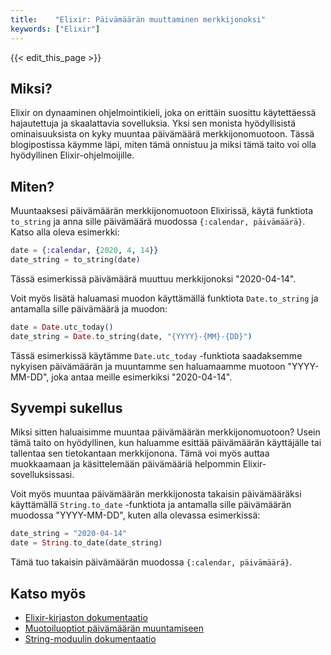 ```yaml
---
title:    "Elixir: Päivämäärän muuttaminen merkkijonoksi"
keywords: ["Elixir"]
---
```


{{< edit_this_page >}}

## Miksi?

Elixir on dynaaminen ohjelmointikieli, joka on erittäin suosittu käytettäessä hajautettuja ja skaalattavia sovelluksia. Yksi sen monista hyödyllisistä ominaisuuksista on kyky muuntaa päivämäärä merkkijonomuotoon. Tässä blogipostissa käymme läpi, miten tämä onnistuu ja miksi tämä taito voi olla hyödyllinen Elixir-ohjelmoijille.

## Miten?

Muuntaaksesi päivämäärän merkkijonomuotoon Elixirissä, käytä funktiota `to_string` ja anna sille päivämäärä muodossa `{:calendar, päivämäärä}`. Katso alla oleva esimerkki:

```Elixir
date = {:calendar, {2020, 4, 14}}
date_string = to_string(date)
```

Tässä esimerkissä päivämäärä muuttuu merkkijonoksi "2020-04-14".

Voit myös lisätä haluamasi muodon käyttämällä funktiota `Date.to_string` ja antamalla sille päivämäärä ja muodon:

```Elixir
date = Date.utc_today()
date_string = Date.to_string(date, "{YYYY}-{MM}-{DD}")
```

Tässä esimerkissä käytämme `Date.utc_today` -funktiota saadaksemme nykyisen päivämäärän ja muuntamme sen haluamaamme muotoon "YYYY-MM-DD", joka antaa meille esimerkiksi "2020-04-14".

## Syvempi sukellus

Miksi sitten haluaisimme muuntaa päivämäärän merkkijonomuotoon? Usein tämä taito on hyödyllinen, kun haluamme esittää päivämäärän käyttäjälle tai tallentaa sen tietokantaan merkkijonona. Tämä voi myös auttaa muokkaamaan ja käsittelemään päivämääriä helpommin Elixir-sovelluksissasi.

Voit myös muuntaa päivämäärän merkkijonosta takaisin päivämääräksi käyttämällä `String.to_date` -funktiota ja antamalla sille päivämäärän muodossa "YYYY-MM-DD", kuten alla olevassa esimerkissä:

```Elixir
date_string = "2020-04-14"
date = String.to_date(date_string)
```

Tämä tuo takaisin päivämäärän muodossa `{:calendar, päivämäärä}`.

## Katso myös

- [Elixir-kirjaston dokumentaatio](https://hexdocs.pm/elixir/Kernel.html#to_string/1)
- [Muotoiluoptiot päivämäärän muuntamiseen](https://hexdocs.pm/elixir/1.10/Date.html#to_string/2)
- [String-moduulin dokumentaatio](https://hexdocs.pm/elixir/String.html#to_date/1)